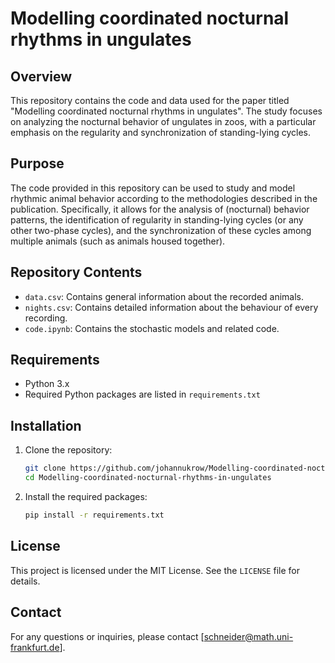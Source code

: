 # Modelling coordinated nocturnal rhythms in ungulates

## Overview
This repository contains the code and data used for the paper titled "Modelling coordinated nocturnal rhythms in ungulates". The study focuses on analyzing the nocturnal behavior of ungulates in zoos, with a particular emphasis on the regularity and synchronization of standing-lying cycles.

## Purpose
The code provided in this repository can be used to study and model rhythmic animal behavior according to the methodologies described in the publication. Specifically, it allows for the analysis of (nocturnal) behavior patterns, the identification of regularity in standing-lying cycles (or any other two-phase cycles), and the synchronization of these cycles among multiple animals (such as animals housed together).

## Repository Contents
- `data.csv`: Contains general information about the recorded animals.
- `nights.csv`: Contains detailed information about the behaviour of every recording. 
- `code.ipynb`: Contains the stochastic models and related code.

## Requirements
- Python 3.x
- Required Python packages are listed in `requirements.txt`

## Installation
1. Clone the repository:
    ```bash
    git clone https://github.com/johannukrow/Modelling-coordinated-nocturnal-rhythms-in-ungulates.git
    cd Modelling-coordinated-nocturnal-rhythms-in-ungulates
    ```
2. Install the required packages:
    ```bash
    pip install -r requirements.txt
    ```

## License
This project is licensed under the MIT License. See the `LICENSE` file for details.

## Contact
For any questions or inquiries, please contact [schneider@math.uni-frankfurt.de].
